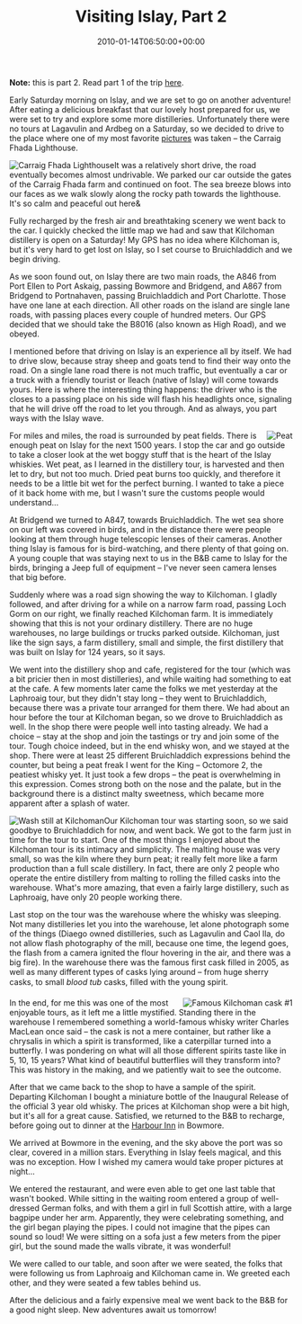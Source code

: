 ﻿---
title: Visiting Islay, Part 2
date: 2010-01-14T06:50:00+00:00
---
**Note:** this is part 2. Read part 1 of the trip [here](/2010/01/visiting-islay-part-1/).

Early Saturday morning on Islay, and we are set to go on another adventure! After eating a delicious breakfast that our lovely host prepared for us, we were set to try and explore some more distilleries. Unfortunately there were no tours at Lagavulin and Ardbeg on a Saturday, so we decided to drive to the place where one of my most favorite [pictures](http://www.islayinfo.com/islay-pictures-wallpaper/kilnaughton_bay_1280x859.html) was taken &#8211; the Carraig Fhada Lighthouse.

<!-- more -->

[<img style="display: inline; margin-left: 0px; margin-right: 0px; border: 0px;" title="Carraig Fhada Lighthouse" src="http://i0.wp.com/hmemcpy.com/wp-content/uploads/2010/09/Scotland001_thumb.jpg?resize=260%2C155" border="0" alt="Carraig Fhada Lighthouse" align="left" data-recalc-dims="1" />](http://i1.wp.com/hmemcpy.com/wp-content/uploads/2010/09/Scotland001.jpg) It was a relatively short drive, the road eventually becomes almost undrivable. We parked our car outside the gates of the Carraig Fhada farm and continued on foot. The sea breeze blows into our faces as we walk slowly along the rocky path towards the lighthouse. It's so calm and peaceful out here&

Fully recharged by the fresh air and breathtaking scenery we went back to the car. I quickly checked the little map we had and saw that Kilchoman distillery is open on a Saturday! My GPS has no idea where Kilchoman is, but it's very hard to get lost on Islay, so I set course to Bruichladdich and we begin driving.

As we soon found out, on Islay there are two main roads, the A846 from Port Ellen to Port Askaig, passing Bowmore and Bridgend, and A867 from Bridgend to Portnahaven, passing Bruichladdich and Port Charlotte. Those have one lane at each direction. All other roads on the island are single lane roads, with passing places every couple of hundred meters. Our GPS decided that we should take the B8016 (also known as High Road), and we obeyed.

I mentioned before that driving on Islay is an experience all by itself. We had to drive slow, because stray sheep and goats tend to find their way onto the road. On a single lane road there is not much traffic, but eventually a car or a truck with a friendly tourist or Ileach (native of Islay) will come towards yours. Here is where the interesting thing happens: the driver who is the closes to a passing place on his side will flash his headlights once, signaling that he will drive off the road to let you through. And as always, you part ways with the Islay wave.

[<img style="display: inline; margin-left: 0px; margin-right: 0px; border: 0px;" title="Peat" src="http://i0.wp.com/hmemcpy.com/wp-content/uploads/2010/09/Scotland002_thumb.jpg?resize=260%2C155" border="0" alt="Peat" align="right" data-recalc-dims="1" />](http://i0.wp.com/hmemcpy.com/wp-content/uploads/2010/09/Scotland002.jpg) For miles and miles, the road is surrounded by peat fields. There is enough peat on Islay for the next 1500 years. I stop the car and go outside to take a closer look at the wet boggy stuff that is the heart of the Islay whiskies. Wet peat, as I learned in the distillery tour, is harvested and then let to dry, but not too much. Dried peat burns too quickly, and therefore it needs to be a little bit wet for the perfect burning. I wanted to take a piece of it back home with me, but I wasn't sure the customs people would understand&#8230;

At Bridgend we turned to A847, towards Bruichladdich. The wet sea shore on our left was covered in birds, and in the distance there were people looking at them through huge telescopic lenses of their cameras. Another thing Islay is famous for is bird-watching, and there plenty of that going on. A young couple that was staying next to us in the B&B came to Islay for the birds, bringing a Jeep full of equipment &#8211; I've never seen camera lenses that big before.

Suddenly where was a road sign showing the way to Kilchoman. I gladly followed, and after driving for a while on a narrow farm road, passing Loch Gorm on our right, we finally reached Kilchoman farm. It is immediately showing that this is not your ordinary distillery. There are no huge warehouses, no large buildings or trucks parked outside. Kilchoman, just like the sign says, a farm distillery, small and simple, the first distillery that was built on Islay for 124 years, so it says.

We went into the distillery shop and cafe, registered for the tour (which was a bit pricier then in most distilleries), and while waiting had something to eat at the cafe. A few moments later came the folks we met yesterday at the Laphroaig tour, but they didn't stay long &#8211; they went to Bruichladdich, because there was a private tour arranged for them there. We had about an hour before the tour at Kilchoman began, so we drove to Bruichladdich as well. In the shop there were people well into tasting already. We had a choice &#8211; stay at the shop and join the tastings or try and join some of the tour. Tough choice indeed, but in the end whisky won, and we stayed at the shop. There were at least 25 different Bruichladdich expressions behind the counter, but being a peat freak I went for the King &#8211; Octomore 2, the peatiest whisky yet. It just took a few drops &#8211; the peat is overwhelming in this expression. Comes strong both on the nose and the palate, but in the background there is a distinct malty sweetness, which became more apparent after a splash of water.

[<img style="display: inline; margin-left: 0px; margin-right: 0px; border: 0px;" title="Wash still at Kilchoman" src="http://i1.wp.com/hmemcpy.com/wp-content/uploads/2010/09/Scotland003_thumb.jpg?resize=200%2C260" border="0" alt="Wash still at Kilchoman" align="left" data-recalc-dims="1" />](http://i1.wp.com/hmemcpy.com/wp-content/uploads/2010/09/Scotland003.jpg) Our Kilchoman tour was starting soon, so we said goodbye to Bruichladdich for now, and went back. We got to the farm just in time for the tour to start. One of the most things I enjoyed about the Kilchoman tour is its intimacy and simplicity. The malting house was very small, so was the kiln where they burn peat; it really felt more like a farm production than a full scale distillery. In fact, there are only 2 people who operate the entire distillery from malting to rolling the filled casks into the warehouse. What's more amazing, that even a fairly large distillery, such as Laphroaig, have only 20 people working there.

Last stop on the tour was the warehouse where the whisky was sleeping. Not many distilleries let you into the warehouse, let alone photograph some of the things (Diaego owned distilleries, such as Lagavulin and Caol Ila, do not allow flash photography of the mill, because one time, the legend goes, the flash from a camera ignited the flour hovering in the air, and there was a big fire). In the warehouse there was the famous first cask filled in 2005, as well as many different types of casks lying around &#8211; from huge sherry casks, to small *blood tub* casks, filled with the young spirit.

[<img style="display: inline; margin-left: 0px; margin-right: 0px; border: 0px;" title="Famous Kilchoman cask #1" src="http://i0.wp.com/hmemcpy.com/wp-content/uploads/2010/09/Scotland004_thumb.jpg?resize=260%2C200" border="0" alt="Famous Kilchoman cask #1" align="right" data-recalc-dims="1" />](http://i1.wp.com/hmemcpy.com/wp-content/uploads/2010/09/Scotland004.jpg) In the end, for me this was one of the most enjoyable tours, as it left me a little mystified. Standing there in the warehouse I remembered something a world-famous whisky writer Charles MacLean once said &#8211; the cask is not a mere container, but rather like a chrysalis in which a spirit is transformed, like a caterpillar turned into a butterfly. I was pondering on what will all those different spirits taste like in 5, 10, 15 years? What kind of beautiful butterflies will they transform into? This was history in the making, and we patiently wait to see the outcome.

After that we came back to the shop to have a sample of the spirit. Departing Kilchoman I bought a miniature bottle of the Inaugural Release of the official 3 year old whisky. The prices at Kilchoman shop were a bit high, but it's all for a great cause. Satisfied, we returned to the B&B to recharge, before going out to dinner at the [Harbour Inn](http://www.harbour-inn.com/) in Bowmore.

We arrived at Bowmore in the evening, and the sky above the port was so clear, covered in a million stars. Everything in Islay feels magical, and this was no exception. How I wished my camera would take proper pictures at night&#8230;

We entered the restaurant, and were even able to get one last table that wasn't booked. While sitting in the waiting room entered a group of well-dressed German folks, and with them a girl in full Scottish attire, with a large bagpipe under her arm. Apparently, they were celebrating something, and the girl began playing the pipes. I could not imagine that the pipes can sound so loud! We were sitting on a sofa just a few meters from the piper girl, but the sound made the walls vibrate, it was wonderful!

We were called to our table, and soon after we were seated, the folks that were following us from Laphroaig and Kilchoman came in. We greeted each other, and they were seated a few tables behind us.

After the delicious and a fairly expensive meal we went back to the B&B for a good night sleep. New adventures await us tomorrow!
